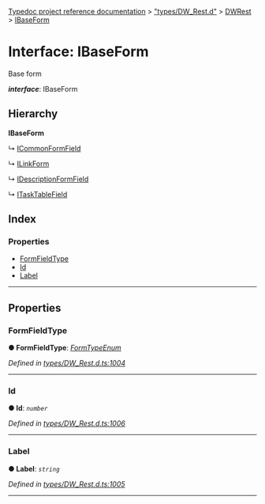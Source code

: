 [Typedoc project reference documentation](../README.md) > ["types/DW_Rest.d"](../modules/_types_dw_rest_d_.md) > [DWRest](../modules/_types_dw_rest_d_.dwrest.md) > [IBaseForm](../interfaces/_types_dw_rest_d_.dwrest.ibaseform.md)

# Interface: IBaseForm

Base form

*__interface__*: IBaseForm

## Hierarchy

**IBaseForm**

↳  [ICommonFormField](_types_dw_rest_d_.dwrest.icommonformfield.md)

↳  [ILinkForm](_types_dw_rest_d_.dwrest.ilinkform.md)

↳  [IDescriptionFormField](_types_dw_rest_d_.dwrest.idescriptionformfield.md)

↳  [ITaskTableField](_types_dw_rest_d_.dwrest.itasktablefield.md)

## Index

### Properties

* [FormFieldType](_types_dw_rest_d_.dwrest.ibaseform.md#formfieldtype)
* [Id](_types_dw_rest_d_.dwrest.ibaseform.md#id)
* [Label](_types_dw_rest_d_.dwrest.ibaseform.md#label)

---

## Properties

<a id="formfieldtype"></a>

###  FormFieldType

**● FormFieldType**: *[FormTypeEnum](../enums/_types_dw_rest_d_.dwrest.formtypeenum.md)*

*Defined in [types/DW_Rest.d.ts:1004](https://github.com/DocuWare/REST-Sample-TS/blob/master/src/types/DW_Rest.d.ts#L1004)*

___
<a id="id"></a>

###  Id

**● Id**: *`number`*

*Defined in [types/DW_Rest.d.ts:1006](https://github.com/DocuWare/REST-Sample-TS/blob/master/src/types/DW_Rest.d.ts#L1006)*

___
<a id="label"></a>

###  Label

**● Label**: *`string`*

*Defined in [types/DW_Rest.d.ts:1005](https://github.com/DocuWare/REST-Sample-TS/blob/master/src/types/DW_Rest.d.ts#L1005)*

___

